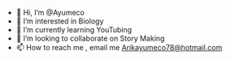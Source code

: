- 👋 Hi, I’m @Ayumeco
- 👀 I’m interested in Biology
- 🌱 I’m currently learning YouTubing
- 💞️ I’m looking to collaborate on Story Making
- 📫 How to reach me , email me  Arikayumeco78@hotmail.com

<!---
Ayumeco/Ayumeco is a ✨ special ✨ repository because its `README.md` (this file) appears on your GitHub profile.
You can click the Preview link to take a look at your changes.
--->
